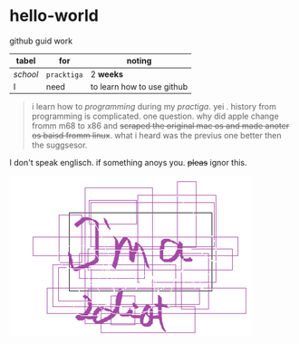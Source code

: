 # hello-world
github guid work

tabel | for | noting
--- | --- | ---
*school* | `pracktiga` | 2 **weeks**
I | need | to learn how to use github

>i learn how to *programming* during my _practiga_. yei . history from programming is complicated. one question. why did apple change fromm m68 to x86 and ~~scraped the original mac os and made anoter os baisd fromm linux~~. what i heard was the previus one better then the suggsesor. 

I don't speak englisch. if something anoys you. ~~pleas~~ ignor this.

![alt text](https://github.com/fenrir300/hello-world/blob/master/gitexperiment.png)
